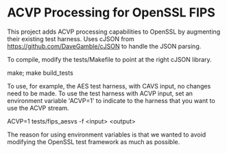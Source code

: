 # ACVP Processing for OpenSSL FIPS
This project adds ACVP processing capabilities to OpenSSL by augmenting their existing test harness.
Uses cJSON from https://github.com/DaveGamble/cJSON to handle the JSON parsing.

To compile, modify the tests/Makefile to point at the right cJSON library.

make; 
make build_tests

To use, for example, the AES test harness, with CAVS input, no changes need to be made.
To use the test harness with ACVP input, set an environment variable 'ACVP=1' to indicate
to the harness that you want to use the ACVP stream.

ACVP=1 tests/fips_aesvs -f \<input\> \<output\>

The reason for using environment variables is that we wanted to avoid modifying the
OpenSSL test framework as much as possible.

